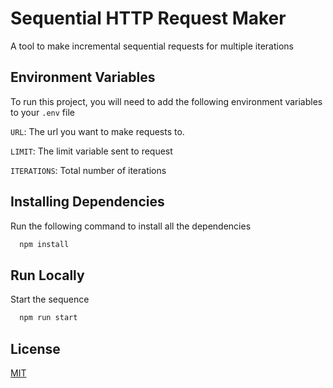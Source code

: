 
# Sequential HTTP Request Maker

A tool to make incremental sequential requests for multiple iterations

## Environment Variables

To run this project, you will need to add the following environment variables to your `.env` file

`URL`: The url you want to make requests to.

`LIMIT`: The limit variable sent to request

`ITERATIONS`: Total number of iterations

## Installing Dependencies

Run the following command to install all the dependencies

```bash
  npm install
```

## Run Locally

Start the sequence

```bash
  npm run start
```

## License

[MIT](license)

